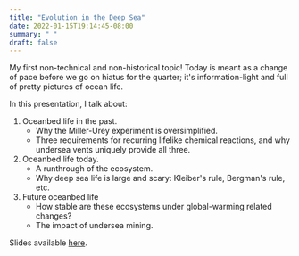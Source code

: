 ```yaml
---
title: "Evolution in the Deep Sea"
date: 2022-01-15T19:14:45-08:00
summary: " "
draft: false
---
```


My first non-technical and non-historical topic! Today is meant as a change of
pace before we go on hiatus for the quarter; it's information-light and full of
pretty pictures of ocean life. 

In this presentation, I talk about: 

1. Oceanbed life in the past. 
   - Why the Miller-Urey experiment is oversimplified. 
   - Three requirements for recurring lifelike chemical reactions, and why
     undersea vents uniquely provide all three. 
2. Oceanbed life today. 
   - A runthrough of the ecosystem. 
   - Why deep sea life is large and scary: Kleiber's rule, Bergman's rule, etc. 
3. Future oceanbed life
   - How stable are these ecosystems under global-warming related changes? 
   - The impact of undersea mining. 

Slides available [here](/binary-search-club/deep-sea-evolution.pdf). 
